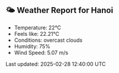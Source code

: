 <!-- WEATHER-START -->
## 🌤 Weather Report for Hanoi

- Temperature: 22°C
- Feels like: 22.21°C
- Conditions: overcast clouds
- Humidity: 75%
- Wind Speed: 5.07 m/s

Last updated: 2025-02-28 12:40:00 UTC
<!-- WEATHER-END -->
